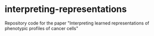 # interpreting-representations
Repository code for the paper "Interpreting learned representations of phenotypic profiles of cancer cells"
